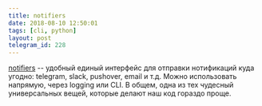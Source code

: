 ```yaml
---
title: notifiers
date: 2018-08-10 12:50:01
tags: [cli, python]
layout: post
telegram_id: 228
---
```


[notifiers](https://github.com/notifiers/notifiers) -- удобный единый интерфейс для отправки нотификаций куда угодно: telegram, slack, pushover, email и т.д. Можно использовать напрямую, через logging или CLI. В общем, одна из тех чудесный универсальных вещей, которые делают наш код гораздо проще.
